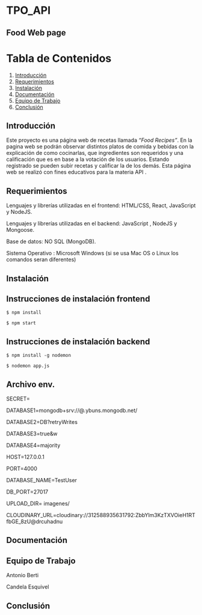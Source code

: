 
# TPO_API
## Food Web page

# Tabla de Contenidos
1. [Introducción](#introduction)
2. [Requerimientos](#requirements)
3. [Instalación](#Instalación)
4. [Documentación](#doc)
5. [Equipo de Trabajo](#team)
6. [Conclusión](#end)
## Introducción
Este proyecto es una página web de recetas llamada *“Food Recipes”*. En la pagina web se podrán observar distintos platos de comida y bebidas con la explicación de como cocinarlas, que ingredientes son requeridos y una calificación que es en base a la votación de los usuarios. Estando registrado se pueden subir recetas y calificar la de los demás.
Esta página web se realizó con fines educativos para la materia API .

## Requerimientos


Lenguajes y librerías utilizadas en el frontend: HTML/CSS, React, JavaScript y NodeJS.

Lenguajes y librerías utilizadas en el backend: JavaScript , NodeJS y Mongoose.

Base de datos: NO SQL (MongoDB).

Sistema Operativo :  Microsoft Windows (si se usa Mac OS o Linux los comandos seran diferentes)

## Instalación
## Instrucciones de instalación frontend
```console
$ npm install
```
```console
$ npm start
```
## Instrucciones de instalación backend

```console
$ npm install -g nodemon
```
```console
$ nodemon app.js
```
## Archivo env.

SECRET=

DATABASE1=mongodb+srv://@.ybuns.mongodb.net/

DATABASE2=DB?retryWrites

DATABASE3=true&w

DATABASE4=majority

HOST=127.0.0.1

PORT=4000

DATABASE_NAME=TestUser

DB_PORT=27017 

UPLOAD_DIR= imagenes/

CLOUDINARY_URL=cloudinary://312588935631792:ZbbYlm3KzTXVOieH1RTfbGE_8zU@drcuhadnu

## Documentación

## Equipo de Trabajo
Antonio Berti

Candela Esquivel

## Conclusión




